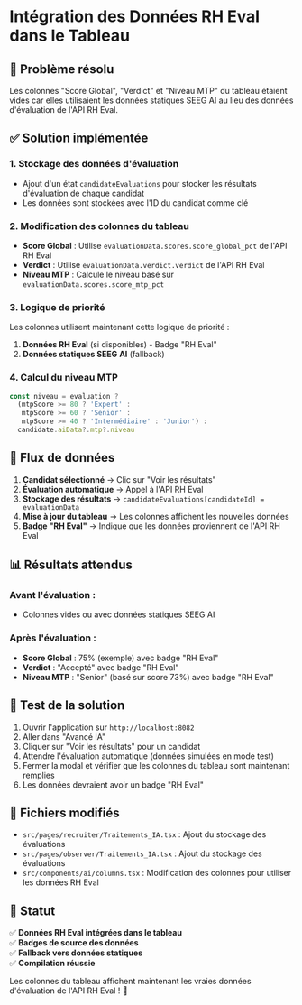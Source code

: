 # Intégration des Données RH Eval dans le Tableau

## 🎯 **Problème résolu**

Les colonnes "Score Global", "Verdict" et "Niveau MTP" du tableau étaient vides car elles utilisaient les données statiques SEEG AI au lieu des données d'évaluation de l'API RH Eval.

## ✅ **Solution implémentée**

### 1. **Stockage des données d'évaluation**
- Ajout d'un état `candidateEvaluations` pour stocker les résultats d'évaluation de chaque candidat
- Les données sont stockées avec l'ID du candidat comme clé

### 2. **Modification des colonnes du tableau**
- **Score Global** : Utilise `evaluationData.scores.score_global_pct` de l'API RH Eval
- **Verdict** : Utilise `evaluationData.verdict.verdict` de l'API RH Eval  
- **Niveau MTP** : Calcule le niveau basé sur `evaluationData.scores.score_mtp_pct`

### 3. **Logique de priorité**
Les colonnes utilisent maintenant cette logique de priorité :
1. **Données RH Eval** (si disponibles) - Badge "RH Eval"
2. **Données statiques SEEG AI** (fallback)

### 4. **Calcul du niveau MTP**
```typescript
const niveau = evaluation ? 
  (mtpScore >= 80 ? 'Expert' : 
   mtpScore >= 60 ? 'Senior' : 
   mtpScore >= 40 ? 'Intermédiaire' : 'Junior') :
  candidate.aiData?.mtp?.niveau
```

## 🔄 **Flux de données**

1. **Candidat sélectionné** → Clic sur "Voir les résultats"
2. **Évaluation automatique** → Appel à l'API RH Eval
3. **Stockage des résultats** → `candidateEvaluations[candidateId] = evaluationData`
4. **Mise à jour du tableau** → Les colonnes affichent les nouvelles données
5. **Badge "RH Eval"** → Indique que les données proviennent de l'API RH Eval

## 📊 **Résultats attendus**

### Avant l'évaluation :
- Colonnes vides ou avec données statiques SEEG AI

### Après l'évaluation :
- **Score Global** : 75% (exemple) avec badge "RH Eval"
- **Verdict** : "Accepté" avec badge "RH Eval"  
- **Niveau MTP** : "Senior" (basé sur score 73%) avec badge "RH Eval"

## 🧪 **Test de la solution**

1. Ouvrir l'application sur `http://localhost:8082`
2. Aller dans "Avancé IA"
3. Cliquer sur "Voir les résultats" pour un candidat
4. Attendre l'évaluation automatique (données simulées en mode test)
5. Fermer la modal et vérifier que les colonnes du tableau sont maintenant remplies
6. Les données devraient avoir un badge "RH Eval"

## 📝 **Fichiers modifiés**

- `src/pages/recruiter/Traitements_IA.tsx` : Ajout du stockage des évaluations
- `src/pages/observer/Traitements_IA.tsx` : Ajout du stockage des évaluations  
- `src/components/ai/columns.tsx` : Modification des colonnes pour utiliser les données RH Eval

## 🎉 **Statut**

✅ **Données RH Eval intégrées dans le tableau**  
✅ **Badges de source des données**  
✅ **Fallback vers données statiques**  
✅ **Compilation réussie**

Les colonnes du tableau affichent maintenant les vraies données d'évaluation de l'API RH Eval ! 🎉
